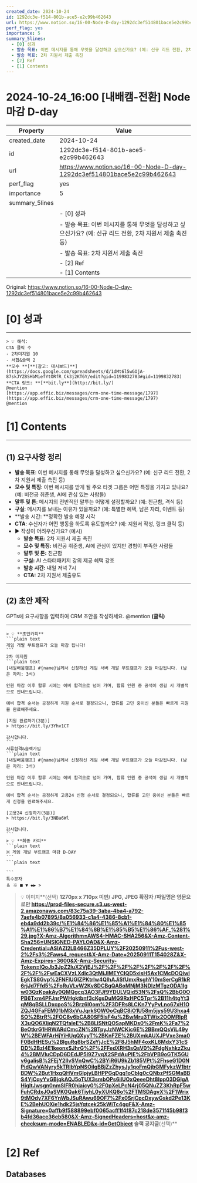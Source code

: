 ```yaml
---
created_date: 2024-10-24
id: 1292dc3e-f514-801b-ace5-e2c99b462643
url: https://www.notion.so/16-00-Node-D-day-1292dc3ef514801bace5e2c99b462643
perf_flag: yes
importance: 5
summary_5lines:
  - [0] 성과
  - 발송 목표: 이번 메시지를 통해 무엇을 달성하고 싶으신가요? (예: 신규 리드 전환, 2차 지원서 제출 촉진 등)
  - 발송 목표: 2차 지원서 제출 촉진
  - [2] Ref
  - [1] Contents
---
```


# 2024-10-24_16:00 [내배캠-전환] Node 마감 D-day

| Property | Value |
| --- | --- |
| created_date | 2024-10-24 |
| id | 1292dc3e-f514-801b-ace5-e2c99b462643 |
| url | https://www.notion.so/16-00-Node-D-day-1292dc3ef514801bace5e2c99b462643 |
| perf_flag | yes |
| importance | 5 |
| summary_5lines | |
|  | - [0] 성과 |
|  | - 발송 목표: 이번 메시지를 통해 무엇을 달성하고 싶으신가요? (예: 신규 리드 전환, 2차 지원서 제출 촉진 등) |
|  | - 발송 목표: 2차 지원서 제출 촉진 |
|  | - [2] Ref |
|  | - [1] Contents |

Original: https://www.notion.so/16-00-Node-D-day-1292dc3ef514801bace5e2c99b462643

# [0] 성과

---
    > 💡 해석:
    CTA 클릭 수
    - 2차미지원 10
    - 서합&슬랙 2
    **모수 **[**(참고: 대시보드)**](https://docs.google.com/spreadsheets/d/1dMt6l5wGOjA-87skJYZ8SHbMiefYtORfR_Ck3j2KT6Y/edit?gid=1199832783#gid=1199832783)
    **CTA 링크: **[**bit.ly**](http://bit.ly/)
    @mention
    [https://app.effic.biz/messages/crm-one-time-message/1797](https://app.effic.biz/messages/crm-one-time-message/1797)
    @mention

# [1] Contents

---

## **(1) 요구사항 정리**
- **발송 목표**: 이번 메시지를 통해 무엇을 달성하고 싶으신가요? (예: 신규 리드 전환, 2차 지원서 제출 촉진 등)
- **모수 및 특징**: 이번 메시지를 받게 될 주요 타겟 그룹은 어떤 특징을 가지고 있나요? (예: 비전공 취준생, AI에 관심 있는 사람들)
- **말투 및 톤**: 메시지의 전반적인 말투는 어떻게 설정할까요? (예: 친근함, 격식 등)
- **구실**: 메시지를 보내는 이유가 있을까요? (예: 특별한 혜택, 남은 자리, 이벤트 등)
- **발송 시간: **정확한 발송 예정 시각
- **CTA**: 수신자가 어떤 행동을 하도록 유도할까요? (예: 지원서 작성, 링크 클릭 등)
- ▶ 작성이 어려우신가요? (예시)
  - **발송 목표:** 2차 지원서 제출 촉진
  - **모수 및 특징:** 비전공 취준생, AI에 관심이 있지만 경험이 부족한 사람들
  - **말투 및 톤:** 친근함
  - **구실:** AI 스타터패키지 강의 제공 혜택 강조
  - **발송 시간:** 내일 저녁 7시
  - **CTA:** 2차 지원서 제출유도

---

## (2) 초안 제작
GPTs에 요구사항을 입력하여 CRM 초안을 작성하세요.
@mention **(클릭)**

---
    > 💡 **초안카피**
    ```plain text
    게임 개발 부트캠프가 오늘 마감 됩니다!
    ```
    2차 미지원
    ```plain text
    [내일배움캠프] #{name}님께서 신청하신 게임 서버 개발 부트캠프가 오늘 마감됩니다. (남은 자리: 3석)
    
    인원 마감 이후 합류 시에는 예비 합격으로 넘어 가며, 합류 인원 중 공석이 생길 시 개별적으로 안내드립니다. 
    
    예비 합격 순서는 공정하게 지원 순서로 결정되오니, 합류를 고민 중이신 분들은 빠르게 지원을 완료해주세요.
    
    [지원 완료하기(3분)]
    > https://bit.ly/3Yhv1CT
    
    감사합니다.
    ```
    서류합격&슬랙가입
    ```plain text
    [내일배움캠프] #{name}님께서 신청하신 게임 서버 개발 부트캠프가 오늘 마감됩니다. (남은 자리: 3석)
    
    인원 마감 이후 합류 시에는 예비 합격으로 넘어 가며, 합류 인원 중 공석이 생길 시 개별적으로 안내드립니다. 
    
    예비 합격 순서는 공정하게 고용24 신청 순서로 결정되오니, 합류를 고민 중이신 분들은 빠르게 신청을 완료해주세요.
    
    [고용24 신청하기(5분)]
    > https://bit.ly/3NBa6Wl
    
    감사합니다.
    ```
    > 💡 **최종 카피**
    ```plain text
    ※ 게임 개발 부트캠프 마감 D-DAY
    ```
    ```plain text
    
    ```
    특수문자
    ＆ ※ ■ ▼ ◆▶ >
> 💡 이미지**(선택)  **1270px x 710px 미만/ JPG, JPEG 확장자 /파일명은 영문으로만
https://prod-files-secure.s3.us-west-2.amazonaws.com/83c75a39-3aba-4ba4-a792-7aefe4b07895/8a056933-c1a4-4386-8cb1-eb4a9dd2b39c/%E1%84%86%E1%85%A1%E1%84%80%E1%85%A1%E1%86%B7%E1%84%8B%E1%85%B5%E1%86%AF_%281%29.jpg?X-Amz-Algorithm=AWS4-HMAC-SHA256&X-Amz-Content-Sha256=UNSIGNED-PAYLOAD&X-Amz-Credential=ASIAZI2LB466Z35DPLUY%2F20250911%2Fus-west-2%2Fs3%2Faws4_request&X-Amz-Date=20250911T154028Z&X-Amz-Expires=3600&X-Amz-Security-Token=IQoJb3JpZ2luX2VjEJ%2F%2F%2F%2F%2F%2F%2F%2F%2F%2F%2FwEaCXVzLXdlc3QtMiJIMEYCIQD5xisH5Ax1CMcDOQiwlEgkTS8Gvp%2FNFlUGIZPKtrIw4QIhAJiSfUmxRsghY10mSerCgR1kR6rjJd7Ffd5%2FoRuVLvW2Kv8DCBgQABoMNjM3NDIzMTgzODA1Igw03QzKpakAy0QMQgcq3AO3FJf9YDULVQid53N%2FsQ%2BbG0OPB6Txm4PFJnrPWHgktbnf3cKgsDuMG9RxHPC5Tpr%2B11h4tgYt3qM8qBSLLDxcpoS%2Brz6l0om%2F3DFRs8LCKn7YyPvLno67xH1OZQJ4GFaFEM01bM3xVuJqrkSOWOoCqBC8iO1U58m5jys59U3hxa4SO%2BtrR%2FOC8v6bCA80SF5lsF4u%2BwMru3TWix2OOMRIpRX3uQO6XljqN2TQfaleE%2B8LISNtQOSapMKDs0%2FmK%2Fa7%2BeOtkrG1HRWARdCmcZN%2BTpyJzNWCKic6E%2BBmQQsViL49yW%2BEWFArHjYiHUqQXyyT%2BKnFZE%2BUXmkAUXJPVxe3ma0F0BdHHESu%2BlguRq8brSZeYjJcE%2F8J5hMF4oxKL6MdxY31cSDD%2Bzl4E1keonxSJhrG%2F%2FFedXRH3sQsV0%2FdgNxhkzZku4%2BMVluCDpD6DEdJP5l9Z7vqX2SPdAuPlE%2FbVPB9oGTK5GUv6gaIisB%2FEjY2llvSVnQwC%2BYiR6U9kZb185VPt%2FhseG1D0NPidQwVANyry5kTRIbYpNSOiIgBBjZzZhysJy1qoFmQjbGMFykzW1btrBDW%2But1HxgQHVmGIpjyLBHPPGqDgq1oCbIg0cQNbzPfSGMaBBS4YjCqyYvGBjqkAQJ5oTUX3smbOPs6ilUOxQeeeDht8Ipp03DGlgAHigltJwsgn0nmSlFR0hjaicy0%2F0pXeLPcN4rj05QNuZZ3KhRpF5wFuhCRdxJOaSVKGQak6TiyhL0yXUKQ8o%2FTMSDAgvX%2F1Wrix9tMOdy7XF6YnWbJSuRAwu69OF7%2Fx0SrjCpcDxywGskd2Pe13KE%2BehUOXie1hdk25jsYqtcek25kWiTc4ggF&X-Amz-Signature=0affb9f588899ebf0065acff1f4f87c218de3571f45b98f3b4fd36ace36eb580&X-Amz-SignedHeaders=host&x-amz-checksum-mode=ENABLED&x-id=GetObject
슬랙 공지글**(선택)**
```plain text

```

# [2] Ref

## Databases
